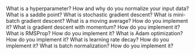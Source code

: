What is a hyperparameter?
How and why do you normalize your input data?
What is a saddle point?
What is stochastic gradient descent?
What is mini-batch gradient descent?
What is a moving average? How do you implement it?
What is gradient descent with momentum? How do you implement it?
What is RMSProp? How do you implement it?
What is Adam optimization? How do you implement it?
What is learning rate decay? How do you implement it?
What is batch normalization? How do you implement it?
